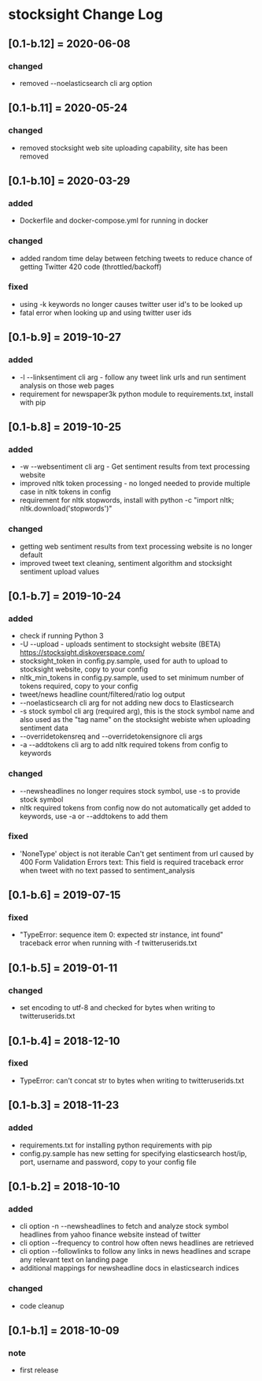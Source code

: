 # stocksight Change Log

## [0.1-b.12] = 2020-06-08
### changed
- removed --noelasticsearch cli arg option

## [0.1-b.11] = 2020-05-24
### changed
- removed stocksight web site uploading capability, site has been removed

## [0.1-b.10] = 2020-03-29
### added
- Dockerfile and docker-compose.yml for running in docker
### changed
- added random time delay between fetching tweets to reduce chance of getting Twitter 420 code (throttled/backoff)
### fixed
- using -k keywords no longer causes twitter user id's to be looked up
- fatal error when looking up and using twitter user ids

## [0.1-b.9] = 2019-10-27
### added
- -l --linksentiment cli arg - follow any tweet link urls and run sentiment analysis on those web pages
- requirement for newspaper3k python module to requirements.txt, install with pip

## [0.1-b.8] = 2019-10-25
### added
- -w --websentiment cli arg - Get sentiment results from text processing website
- improved nltk token processing - no longed needed to provide multiple case in nltk tokens in config
- requirement for nltk stopwords, install with python -c "import nltk; nltk.download('stopwords')"
### changed
- getting web sentiment results from text processing website is no longer default
- improved tweet text cleaning, sentiment algorithm and stocksight sentiment upload values

## [0.1-b.7] = 2019-10-24
### added
- check if running Python 3
- -U --upload - uploads sentiment to stocksight website (BETA) https://stocksight.diskoverspace.com/
- stocksight_token in config.py.sample, used for auth to upload to stocksight website, copy to your config
- nltk_min_tokens in config.py.sample, used to set minimum number of tokens required, copy to your config
- tweet/news headline count/filtered/ratio log output
- --noelasticsearch cli arg for not adding new docs to Elasticsearch
- -s stock symbol cli arg (required arg), this is the stock symbol name and also used as the "tag name" on the stocksight webiste when uploading sentiment data
- --overridetokensreq and --overridetokensignore cli args
- -a --addtokens cli arg to add nltk required tokens from config to keywords
### changed
- --newsheadlines no longer requires stock symbol, use -s to provide stock symbol
- nltk required tokens from config now do not automatically get added to keywords, use -a or --addtokens to add them
### fixed
- 'NoneType' object is not iterable Can't get sentiment from url caused by 400 Form Validation Errors text: This field is required traceback error when tweet with no text passed to sentiment_analysis

## [0.1-b.6] = 2019-07-15
### fixed
- "TypeError: sequence item 0: expected str instance, int found" traceback error when running with -f twitteruserids.txt

## [0.1-b.5] = 2019-01-11
### changed
- set encoding to utf-8 and checked for bytes when writing to twitteruserids.txt

## [0.1-b.4] = 2018-12-10
### fixed
- TypeError: can't concat str to bytes when writing to twitteruserids.txt

## [0.1-b.3] = 2018-11-23
### added
- requirements.txt for installing python requirements with pip
- config.py.sample has new setting for specifying elasticsearch host/ip, port, username and password, copy to your config file

## [0.1-b.2] = 2018-10-10
### added
- cli option -n --newsheadlines to fetch and analyze stock symbol headlines from yahoo finance website instead of twitter
- cli option --frequency to control how often news headlines are retrieved
- cli option --followlinks to follow any links in news headlines and scrape any relevant text on landing page
- additional mappings for newsheadline docs in elasticsearch indices
### changed
- code cleanup

## [0.1-b.1] = 2018-10-09
### note
- first release
